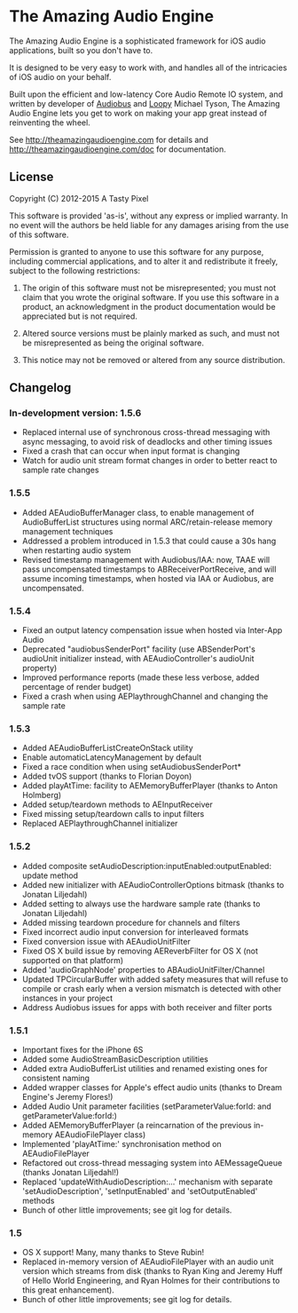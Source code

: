 The Amazing Audio Engine
========================

The Amazing Audio Engine is a sophisticated framework for iOS audio applications, built so you don't have to.

It is designed to be very easy to work with, and handles all of the intricacies of iOS audio on your behalf.

Built upon the efficient and low-latency Core Audio Remote IO system, and written by developer of [Audiobus](http://audiob.us) and [Loopy](http://loopyapp.com) Michael Tyson, The Amazing Audio Engine lets you get to work on making your app great instead of reinventing the wheel.

See http://theamazingaudioengine.com for details and http://theamazingaudioengine.com/doc for documentation.

License
-------

Copyright (C) 2012-2015 A Tasty Pixel

This software is provided 'as-is', without any express or implied
warranty.  In no event will the authors be held liable for any damages
arising from the use of this software.

Permission is granted to anyone to use this software for any purpose,
including commercial applications, and to alter it and redistribute it
freely, subject to the following restrictions:

1. The origin of this software must not be misrepresented; you must not
   claim that you wrote the original software. If you use this software
   in a product, an acknowledgment in the product documentation would be
   appreciated but is not required.
   
2. Altered source versions must be plainly marked as such, and must not be
   misrepresented as being the original software.
   
3. This notice may not be removed or altered from any source distribution.


Changelog
---------

### In-development version: 1.5.6

- Replaced internal use of synchronous cross-thread messaging with async messaging, to avoid risk of deadlocks and other timing issues
- Fixed a crash that can occur when input format is changing
- Watch for audio unit stream format changes in order to better react to sample rate changes

### 1.5.5

- Added AEAudioBufferManager class, to enable management of AudioBufferList structures using normal ARC/retain-release memory management techniques
- Addressed a problem introduced in 1.5.3 that could cause a 30s hang when restarting audio system
- Revised timestamp management with Audiobus/IAA: now, TAAE will pass uncompensated timestamps to ABReceiverPortReceive, and will assume incoming timestamps, when hosted via IAA or Audiobus, are uncompensated.

### 1.5.4

- Fixed an output latency compensation issue when hosted via Inter-App Audio
- Deprecated "audiobusSenderPort" facility (use ABSenderPort's audioUnit initializer instead, with AEAudioController's audioUnit property)
- Improved performance reports (made these less verbose, added percentage of render budget)
- Fixed a crash when using AEPlaythroughChannel and changing the sample rate

### 1.5.3

- Added AEAudioBufferListCreateOnStack utility
- Enable automaticLatencyManagement by default
- Fixed a race condition when using setAudiobusSenderPort*
- Added tvOS support (thanks to Florian Doyon)
- Added playAtTime: facility to AEMemoryBufferPlayer (thanks to Anton Holmberg)
- Added setup/teardown methods to AEInputReceiver
- Fixed missing setup/teardown calls to input filters
- Replaced AEPlaythroughChannel initializer

### 1.5.2

- Added composite setAudioDescription:inputEnabled:outputEnabled: update method
- Added new initializer with AEAudioControllerOptions bitmask (thanks to Jonatan Liljedahl)
- Added setting to always use the hardware sample rate (thanks to Jonatan Liljedahl)
- Added missing teardown procedure for channels and filters
- Fixed incorrect audio input conversion for interleaved formats
- Fixed conversion issue with AEAudioUnitFilter
- Fixed OS X build issue by removing AEReverbFilter for OS X (not supported on that platform)
- Added 'audioGraphNode' properties to ABAudioUnitFilter/Channel
- Updated TPCircularBuffer with added safety measures that will refuse to compile or crash early when a version mismatch is detected with other instances in your project
- Address Audiobus issues for apps with both receiver and filter ports

### 1.5.1

- Important fixes for the iPhone 6S
- Added some AudioStreamBasicDescription utilities
- Added extra AudioBufferList utilities and renamed existing ones for consistent naming
- Added wrapper classes for Apple's effect audio units (thanks to Dream Engine's Jeremy Flores!)
- Added Audio Unit parameter facilities (setParameterValue:forId: and getParameterValue:forId:)
- Added AEMemoryBufferPlayer (a reincarnation of the previous in-memory AEAudioFilePlayer class)
- Implemented 'playAtTime:' synchronisation method on AEAudioFilePlayer
- Refactored out cross-thread messaging system into AEMessageQueue (thanks Jonatan Liljedahl!)
- Replaced 'updateWithAudioDescription:...' mechanism with separate 'setAudioDescription', 'setInputEnabled' and 'setOutputEnabled' methods
- Bunch of other little improvements; see git log for details.

### 1.5

- OS X support! Many, many thanks to Steve Rubin!
- Replaced in-memory version of AEAudioFilePlayer with an audio unit version which streams from disk (thanks to Ryan King and Jeremy Huff of Hello World Engineering, and Ryan Holmes for their contributions to this great enhancement).
- Bunch of other little improvements; see git log for details.
